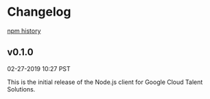 # Changelog

[npm history][1]

[1]: https://www.npmjs.com/package/@google-cloud/talent?activeTab=versions

## v0.1.0

02-27-2019 10:27 PST

This is the initial release of the Node.js client for Google Cloud Talent Solutions.

